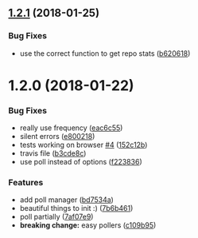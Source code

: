 <a name="1.2.1"></a>
## [1.2.1](https://github.com/hacdias/ipfs-stats/compare/v1.2.0...v1.2.1) (2018-01-25)


### Bug Fixes

* use the correct function to get repo stats ([b620618](https://github.com/hacdias/ipfs-stats/commit/b620618))



<a name="1.2.0"></a>
# 1.2.0 (2018-01-22)


### Bug Fixes

* really use frequency ([eac6c55](https://github.com/hacdias/ipfs-stats/commit/eac6c55))
* silent errors ([e800218](https://github.com/hacdias/ipfs-stats/commit/e800218))
* tests working on browser [#4](https://github.com/hacdias/ipfs-stats/issues/4) ([152c12b](https://github.com/hacdias/ipfs-stats/commit/152c12b))
* travis file ([b3cde8c](https://github.com/hacdias/ipfs-stats/commit/b3cde8c))
* use poll instead of options ([f223836](https://github.com/hacdias/ipfs-stats/commit/f223836))


### Features

* add poll manager ([bd7534a](https://github.com/hacdias/ipfs-stats/commit/bd7534a))
* beautiful things to init :) ([7b6b461](https://github.com/hacdias/ipfs-stats/commit/7b6b461))
* poll partially ([7af07e9](https://github.com/hacdias/ipfs-stats/commit/7af07e9))
* **breaking change:** easy pollers ([c109b95](https://github.com/hacdias/ipfs-stats/commit/c109b95))



